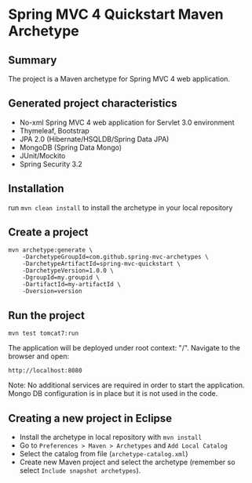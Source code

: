 Spring MVC 4 Quickstart Maven Archetype=========================================Summary-------The project is a Maven archetype for Spring MVC 4 web application.Generated project characteristics-------------------------* No-xml Spring MVC 4 web application for Servlet 3.0 environment* Thymeleaf, Bootstrap* JPA 2.0 (Hibernate/HSQLDB/Spring Data JPA)* MongoDB (Spring Data Mongo)* JUnit/Mockito* Spring Security 3.2Installation------------run `mvn clean install` to install the archetype in your local repositoryCreate a project----------------    mvn archetype:generate \        -DarchetypeGroupId=com.github.spring-mvc-archetypes \        -DarchetypeArtifactId=spring-mvc-quickstart \        -DarchetypeVersion=1.0.0 \        -DgroupId=my.groupid \        -DartifactId=my-artifactId \        -Dversion=versionRun the project----------------	mvn test tomcat7:runThe application will be deployed under root context: "/". Navigate to the browser and open:    http://localhost:8080Note: No additional services are required in order to start the application. Mongo DB configuration is in place but it is not used in the code.Creating a new project in Eclipse----------------------------------* Install the archetype in local repository with `mvn install`* Go to `Preferences > Maven > Archetypes` and `Add Local Catalog`* Select the catalog from file (`archetype-catalog.xml`) * Create new Maven project and select the archetype (remember so select `Include snapshot archetypes`).